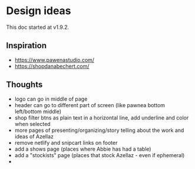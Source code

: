 # Design ideas

This doc started at v1.9.2.

## Inspiration

- https://www.pawenastudio.com/
- https://shopdanabechert.com/

## Thoughts

- logo can go in middle of page
- header can go to different part of screen (like pawnea bottom left/bottom middle)
- shop filter btns as plain text in a horizontal line, add underline and color when selected
- more pages of presenting/organizing/story telling about the work and ideas of Azellaz
- remove netlify and snipcart links on footer
- add a shows page (places where Abbie has had a table)
- add a "stockists" page (places that stock Azellaz - even if ephemeral)
- 
